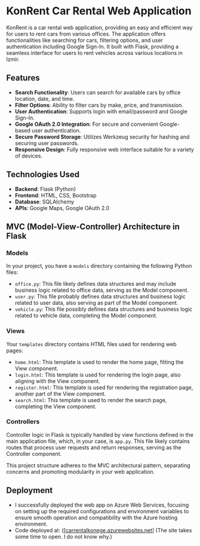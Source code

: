 # KonRent Car Rental Web Application

KonRent is a car rental web application, providing an easy and efficient way for users to rent cars from various offices. The application offers functionalities like searching for cars, filtering options, and user authentication including Google Sign-In.
It built with Flask, providing a seamless interface for users to rent vehicles across various locations in Izmir.

## Features
- **Search Functionality**: Users can search for available cars by office location, date, and time.
- **Filter Options**: Ability to filter cars by make, price, and transmission.
- **User Authentication**: Supports login with email/password and Google Sign-In.
- **Google OAuth 2.0 Integration**: For secure and convenient Google-based user authentication.
- **Secure Password Storage**: Utilizes Werkzeug security for hashing and securing user passwords.
- **Responsive Design**: Fully responsive web interface suitable for a variety of devices.

## Technologies Used
- **Backend**: Flask (Python)
- **Frontend**: HTML, CSS, Bootstrap
- **Database**: SQLAlchemy
- **APIs**: Google Maps, Google OAuth 2.0

## MVC (Model-View-Controller) Architecture in Flask

### Models
In your project, you have a `models` directory containing the following Python files:
- `office.py`: This file likely defines data structures and may include business logic related to office data, serving as the Model component.
- `user.py`: This file probably defines data structures and business logic related to user data, also serving as part of the Model component.
- `vehicle.py`: This file possibly defines data structures and business logic related to vehicle data, completing the Model component.

### Views
Your `templates` directory contains HTML files used for rendering web pages:
- `home.html`: This template is used to render the home page, fitting the View component.
- `login.html`: This template is used for rendering the login page, also aligning with the View component.
- `register.html`: This template is used for rendering the registration page, another part of the View component.
- `search.html`: This template is used to render the search page, completing the View component.

### Controllers
Controller logic in Flask is typically handled by view functions defined in the main application file, which, in your case, is `app.py`. This file likely contains routes that process user requests and return responses, serving as the Controller component.

This project structure adheres to the MVC architectural pattern, separating concerns and promoting modularity in your web application.

## Deployment
- I successfully deployed the web app on Azure Web Services, focusing on setting up the required configurations and environment variables to ensure smooth operation and compatibility with the Azure hosting environment.
- Code deployed at:
([[carrentalkonege.azurewebsites.net](https://carrentalkonege.azurewebsites.net/)]
(The site takes some time to open. I do not know why.)

